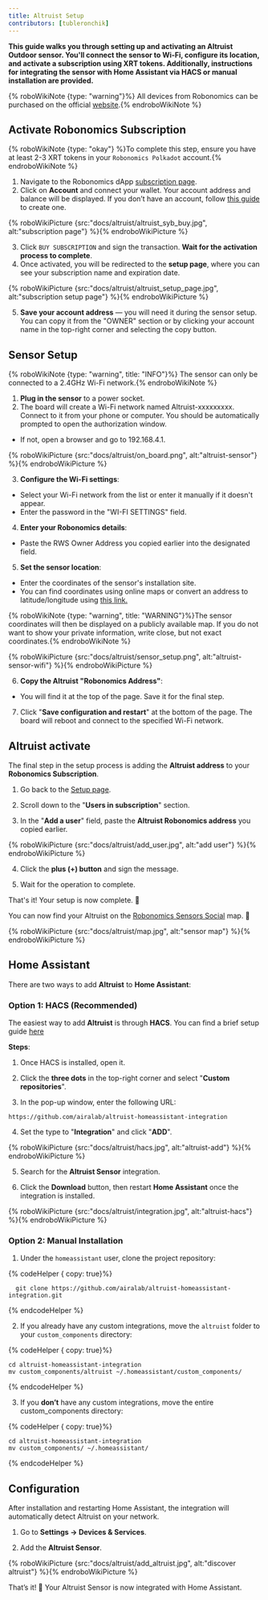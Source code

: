 ```yaml
---
title: Altruist Setup
contributors: [tubleronchik]
---
```


**This guide walks you through setting up and activating an Altruist Outdoor sensor. You'll connect the sensor to Wi-Fi, configure its location, and activate a subscription using XRT tokens. Additionally, instructions for integrating the sensor with Home Assistant via HACS or manual installation are provided.**

{% roboWikiNote {type: "warning"}%} All devices from Robonomics can be purchased on the official [website](https://robonomics.network/devices/).{% endroboWikiNote %}

## Activate Robonomics Subscription

{% roboWikiNote {type: "okay"} %}To complete this step, ensure you have at least 2-3 XRT tokens in your `Robonomics Polkadot` account.{% endroboWikiNote %}

1) Navigate to the Robonomics dApp [subscription page](https://robonomics.app/#/rws-buy). 
2) Click on **Account** and connect your wallet. Your account address and balance will be displayed.
If you don’t have an account, follow [this guide](https://wiki.robonomics.network/docs/create-account-in-dapp/) to create one.

{% roboWikiPicture {src:"docs/altruist/altruist_syb_buy.jpg", alt:"subscription page"} %}{% endroboWikiPicture %}

3) Сlick `BUY SUBSCRIPTION` and sign the transaction. **Wait for the activation process to complete**. 
4) Once activated, you will be redirected to the **setup page**, where you can see your subscription name and expiration date.

{% roboWikiPicture {src:"docs/altruist/altruist_setup_page.jpg", alt:"subscription setup page"} %}{% endroboWikiPicture %}

5) **Save your account address** — you will need it during the sensor setup. You can copy it from the "OWNER" section or by clicking your account name in the top-right corner and selecting the copy button.

## Sensor Setup

{% roboWikiNote {type: "warning", title: "INFO"}%} The sensor can only be connected to a 2.4GHz Wi-Fi network.{% endroboWikiNote %}

1) **Plug in the sensor** to a power socket.
2) The board will create a Wi-Fi network named Altruist-xxxxxxxxx. Connect to it from your phone or computer. You should be automatically prompted to open the authorization window. 
- If not, open a browser and go to 192.168.4.1.

{% roboWikiPicture {src:"docs/altruist/on_board.png", alt:"altruist-sensor"} %}{% endroboWikiPicture %}

3) **Configure the Wi-Fi settings**:
- Select your Wi-Fi network from the list or enter it manually if it doesn't appear.
- Enter the password in the "WI-FI SETTINGS" field.

4) **Enter your Robonomics details**:
- Paste the RWS Owner Address you copied earlier into the designated field. 

5) **Set the sensor location**:
- Enter the coordinates of the sensor's installation site.
- You can find coordinates using online maps or convert an address to latitude/longitude using [this link.](https://www.latlong.net/convert-address-to-lat-long.html)

{% roboWikiNote {type: "warning", title: "WARNING"}%}The sensor coordinates will then be displayed on a publicly available map. If you do not want to show your private information, write close, but not exact coordinates.{% endroboWikiNote %}

{% roboWikiPicture {src:"docs/altruist/sensor_setup.png", alt:"altruist-sensor-wifi"} %}{% endroboWikiPicture %}

6) **Copy the Altruist "Robonomics Address"**:
- You will find it at the top of the page. Save it for the final step.

7) Click "**Save configuration and restart**" at the bottom of the page. The board will reboot and connect to the specified Wi-Fi network.

## Altruist activate
The final step in the setup process is adding the **Altruist address** to your **Robonomics Subscription**.

1) Go back to the [Setup page](https://robonomics.app/#/rws-setup).

2) Scroll down to the "**Users in subscription**" section.

3) In the "**Add a user**" field, paste the **Altruist Robonomics address** you copied earlier.

{% roboWikiPicture {src:"docs/altruist/add_user.jpg", alt:"add user"} %}{% endroboWikiPicture %}

4) Click the **plus (+) button** and sign the message.

5) Wait for the operation to complete.

That's it! Your setup is now complete. 🎉

You can now find your Altruist on the [Robonomics Sensors Social](https://sensors.social/#) map. 🚀

{% roboWikiPicture {src:"docs/altruist/map.jpg", alt:"sensor map"} %}{% endroboWikiPicture %}

## Home Assistant

There are two ways to add **Altruist** to **Home Assistant**:

### Option 1: HACS (Recommended)

The easiest way to add **Altruist** is through **HACS**. You can find a brief setup guide [here](https://hacs.xyz/docs/use/) 

**Steps**:
1) Once HACS is installed, open it.

2) Click the **three dots** in the top-right corner and select "**Custom repositories**".

3) In the pop-up window, enter the following URL:

```
https://github.com/airalab/altruist-homeassistant-integration
```
4) Set the type to "**Integration**" and click "**ADD**".

{% roboWikiPicture {src:"docs/altruist/hacs.jpg", alt:"altruist-add"} %}{% endroboWikiPicture %}

5) Search for the **Altruist Sensor** integration.

6) Click the **Download** button, then restart **Home Assistant** once the integration is installed.


{% roboWikiPicture {src:"docs/altruist/integration.jpg", alt:"altruist-hacs"} %}{% endroboWikiPicture %}

### Option 2: Manual Installation

1) Under the `homeassistant` user, clone the project repository:

{% codeHelper { copy: true}%}

```shell
  git clone https://github.com/airalab/altruist-homeassistant-integration.git
```

{% endcodeHelper %}

2) If you already have any custom integrations, move the `altruist` folder to your `custom_components` directory:

{% codeHelper { copy: true}%}

```
cd altruist-homeassistant-integration
mv custom_components/altruist ~/.homeassistant/custom_components/
```

{% endcodeHelper %}

3) If you **don’t** have any custom integrations, move the entire custom_components directory:

{% codeHelper { copy: true}%}

 ```
cd altruist-homeassistant-integration
mv custom_components/ ~/.homeassistant/
```

{% endcodeHelper %}

## Configuration

After installation and restarting Home Assistant, the integration will automatically detect Altruist on your network.

1) Go to **Settings → Devices & Services**.

2) Add the **Altruist Sensor**.

{% roboWikiPicture {src:"docs/altruist/add_altruist.jpg", alt:"discover altruist"} %}{% endroboWikiPicture %}

That’s it! 🚀 Your Altruist Sensor is now integrated with Home Assistant.

